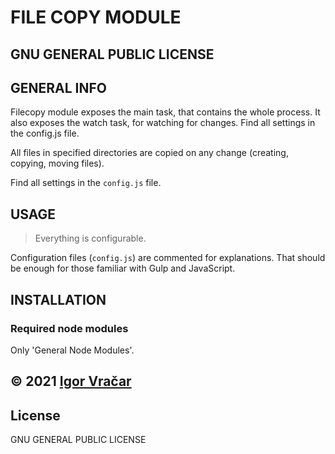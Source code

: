 # FILE COPY MODULE

## GNU GENERAL PUBLIC LICENSE

## GENERAL INFO

Filecopy module exposes the main task, that contains the whole process.
It also exposes the watch task, for watching for changes.
Find all settings in the config.js file.

All files in specified directories are copied on any change (creating, copying, moving files).

Find all settings in the `config.js` file.

## USAGE

> Everything is configurable.

Configuration files (`config.js`) are commented for explanations. That should be enough for those familiar with Gulp and JavaScript.

## INSTALLATION

### Required node modules

Only 'General Node Modules'.

## © 2021 [Igor Vračar](https://www.igorvracar.com)

## License

GNU GENERAL PUBLIC LICENSE
